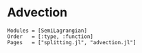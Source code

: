 # Advection

```@autodocs
Modules = [SemiLagrangian]
Order   = [:type, :function]
Pages   = ["splitting.jl", "advection.jl"]
```
